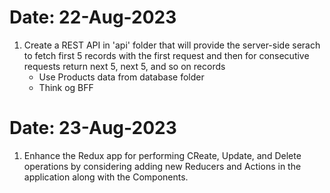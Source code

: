 # Date: 22-Aug-2023

1. Create a REST API in 'api' folder that will provide the server-side serach to fetch first 5 records with the first request and then for consecutive requests return next 5, next 5, and so on records 
    - Use Products data from database folder
    - Think og BFF

# Date: 23-Aug-2023

1. Enhance the Redux app for performing CReate, Update, and Delete operations by considering adding new Reducers and Actions in the application along with the Components.